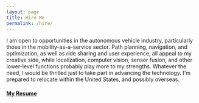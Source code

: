 ```yaml
---
layout: page
title: Hire Me
permalink: /hire/
---
```


I am open to opportunities in the autonomous vehicle industry, particularly those in the mobility-as-a-service sector. Path planning, navigation, and optimization, as well as ride sharing and user experience, all appeal to my creative side, while localization, computer vision, sensor fusion, and other lower-level functions probably play more to my strengths. Whatever the need, I would be thrilled just to take part in advancing the technology. I'm prepared to relocate within the United States, and possibly overseas.

#### [My Resume](https://github.com/jeremy-shannon/jeremy-shannon.github.io/blob/master/Jeremy%20Shannon%20Resume.pdf)
